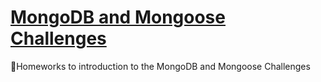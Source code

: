 # [MongoDB and Mongoose Challenges](https://www.freecodecamp.org/learn/apis-and-microservices/mongodb-and-mongoose/)

🤩Homeworks to introduction to the MongoDB and Mongoose Challenges
